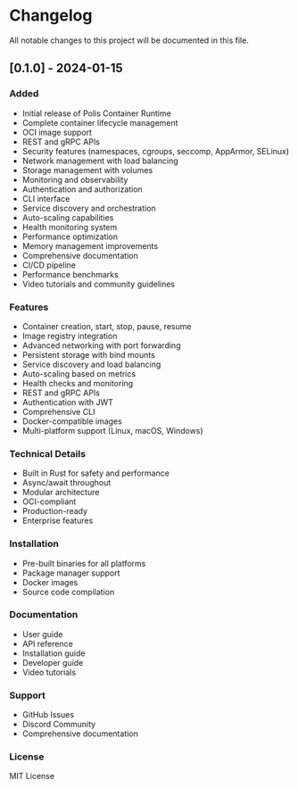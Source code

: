 # Changelog

All notable changes to this project will be documented in this file.

## [0.1.0] - 2024-01-15

### Added
- Initial release of Polis Container Runtime
- Complete container lifecycle management
- OCI image support
- REST and gRPC APIs
- Security features (namespaces, cgroups, seccomp, AppArmor, SELinux)
- Network management with load balancing
- Storage management with volumes
- Monitoring and observability
- Authentication and authorization
- CLI interface
- Service discovery and orchestration
- Auto-scaling capabilities
- Health monitoring system
- Performance optimization
- Memory management improvements
- Comprehensive documentation
- CI/CD pipeline
- Performance benchmarks
- Video tutorials and community guidelines

### Features
- Container creation, start, stop, pause, resume
- Image registry integration
- Advanced networking with port forwarding
- Persistent storage with bind mounts
- Service discovery and load balancing
- Auto-scaling based on metrics
- Health checks and monitoring
- REST and gRPC APIs
- Authentication with JWT
- Comprehensive CLI
- Docker-compatible images
- Multi-platform support (Linux, macOS, Windows)

### Technical Details
- Built in Rust for safety and performance
- Async/await throughout
- Modular architecture
- OCI-compliant
- Production-ready
- Enterprise features

### Installation
- Pre-built binaries for all platforms
- Package manager support
- Docker images
- Source code compilation

### Documentation
- User guide
- API reference
- Installation guide
- Developer guide
- Video tutorials

### Support
- GitHub Issues
- Discord Community
- Comprehensive documentation

### License
MIT License